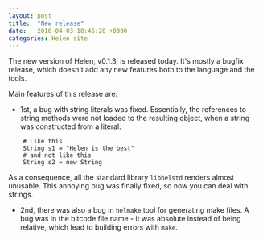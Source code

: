 ```yaml
---
layout: post
title:  "New release"
date:   2016-04-03 18:46:20 +0300
categories: Helen site
---
```


The new version of Helen, v0.1.3, is released today. It's mostly a bugfix
release, which doesn't add any new features both to the language and the tools.

Main features of this release are:

- 1st, a bug with string literals was fixed. Essentially, the references to
string methods were not loaded to the resulting object, when a string was
constructed from a literal.

```
    # Like this
    String s1 = "Helen is the best"
    # and not like this
    String s2 = new String
```

As a consequence, all the standard library `libhelstd` renders almost unusable.
This annoying bug was finally fixed, so now you can deal with strings.

- 2nd, there was also a bug in `helmake` tool for generating make files.
A bug was in the bitcode file name - it was absolute instead of being relative,
which lead to building errors with `make`.
